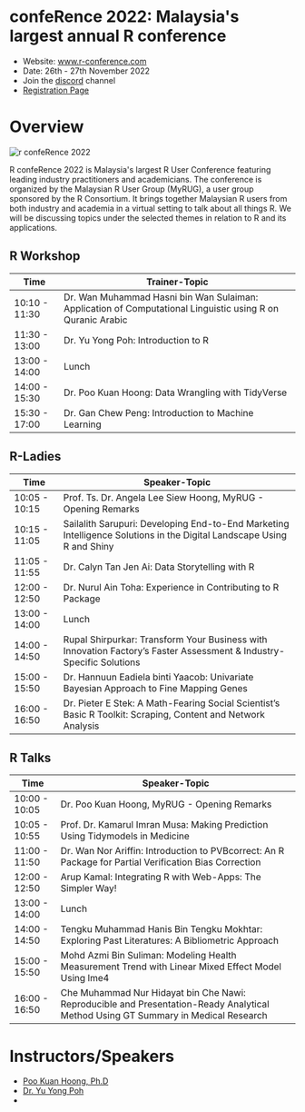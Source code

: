 # confeRence 2022: Malaysia's largest annual R conference

- Website: www.r-conference.com
- Date: 26th - 27th November 2022
- Join the [discord](https://discord.gg/zuxDUVfgXB) channel  
- [Registration Page](https://forms.gle/8qNK7v5bW3Sp9v2o7)

# Overview
![r confeRence 2022](https://blogger.googleusercontent.com/img/b/R29vZ2xl/AVvXsEj7nq911Ui3XOfv_P1uzAJ-tTm3XY1L_ANoqascNgU_U0MAxdvrsj2_5Y4kV_Jx5VnRNaQKCFVlOj6ha8zLgRo_ENEghxsTwOgSZhIjbreq2DX7VXCVGINyh8Bn-XZCYuHUxxfTvGqpZmdyzyfNYcmlPf49lsiGh77AZJBZPjcZpGuXVsQBlbv_U5u5/s320/conference-logo-2022.png)

R confeRence 2022 is Malaysia's largest R User Conference featuring leading industry practitioners and academicians. The conference is organized by the Malaysian R User Group (MyRUG), a user group sponsored by the R Consortium. It brings together Malaysian R users from both industry and academia in a virtual setting to talk about all things R. We will be discussing topics under the selected themes in relation to R and its applications.

## R Workshop

| Time          | Trainer-Topic                                                                                              |   
|---------------|------------------------------------------------------------------------------------------------------------|
| 10:10 - 11:30 | Dr. Wan Muhammad Hasni bin Wan Sulaiman: Application of Computational Linguistic using R on Quranic Arabic |   
| 11:30 - 13:00 | Dr. Yu Yong Poh: Introduction to R                                                                         |   
| 13:00 - 14:00 | Lunch                                                                                                      |   
| 14:00 - 15:30 | Dr. Poo Kuan Hoong: Data Wrangling with TidyVerse |
| 15:30 - 17:00 | Dr. Gan Chew Peng: Introduction to Machine Learning |

## R-Ladies

| Time          | Speaker-Topic                                                                                              |   
|---------------|------------------------------------------------------------------------------------------------------------|
| 10:05 - 10:15 | Prof. Ts. Dr. Angela Lee Siew Hoong, MyRUG - Opening Remarks |   
| 10:15 - 11:05 | Sailalith Sarupuri: Developing End-to-End Marketing Intelligence Solutions in the Digital Landscape Using R and Shiny |   
| 11:05 - 11:55 | Dr. Calyn Tan Jen Ai: Data Storytelling with R |   
| 12:00 - 12:50 | Dr. Nurul Ain Toha: Experience in Contributing to R Package |
| 13:00 - 14:00 | Lunch |
| 14:00 - 14:50 | Rupal Shirpurkar: Transform Your Business with Innovation Factory’s Faster Assessment & Industry-Specific Solutions |
| 15:00 - 15:50 | Dr. Hannuun Eadiela binti Yaacob: Univariate Bayesian Approach to Fine Mapping Genes |
| 16:00 - 16:50 | Dr. Pieter E Stek: A Math-Fearing Social Scientist’s Basic R Toolkit: Scraping, Content and Network Analysis |

## R Talks

| Time          | Speaker-Topic                                                                                              |   
|---------------|------------------------------------------------------------------------------------------------------------|
| 10:00 - 10:05 | Dr. Poo Kuan Hoong, MyRUG - Opening Remarks |   
| 10:05 - 10:55 | Prof. Dr. Kamarul Imran Musa: Making Prediction Using Tidymodels in Medicine |   
| 11:00 - 11:50 | Dr. Wan Nor Ariffin: Introduction to PVBcorrect: An R Package for Partial Verification Bias Correction |   
| 12:00 - 12:50 | Arup Kamal: Integrating R with Web-Apps: The Simpler Way! |
| 13:00 - 14:00 | Lunch |
| 14:00 - 14:50 | Tengku Muhammad Hanis Bin Tengku Mokhtar: Exploring Past Literatures: A Bibliometric Approach |
| 15:00 - 15:50 | Mohd Azmi Bin Suliman: Modeling Health Measurement Trend with Linear Mixed Effect Model Using lme4 |
| 16:00 - 16:50 | Che Muhammad Nur Hidayat bin Che Nawi: Reproducible and Presentation-Ready Analytical Method Using GT Summary in Medical Research |

# Instructors/Speakers
- [Poo Kuan Hoong, Ph.D](www.linkedin.com/in/kuanhoong)
- [Dr. Yu Yong Poh](https://www.linkedin.com/in/yong-poh-yu/)
- 

